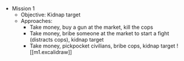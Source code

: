 - Mission 1
	- Objective: Kidnap target
	- Approaches:
		- Take money, buy a gun at the market, kill the cops
		- Take money, bribe someone at the market to start a fight (distracts cops), kidnap target
		- Take money, pickpocket civilians, bribe cops, kidnap target
![[m1.excalidraw]]